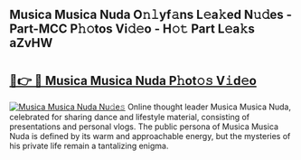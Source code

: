 ## Musica Musica Nuda O𝚗𝚕yf𝚊ns L𝚎a𝚔ed N𝚞𝚍es - Part-MCC P𝚑𝚘tos Vi𝚍𝚎o - H𝚘𝚝 Part L𝚎a𝚔s aZvHW

# <h2><a href="http://kfb015i.oniu.top/?m=Musica+Musica+Nuda">🔗👉 🔴 Musica Musica Nuda P𝚑ot𝚘𝚜 V𝚒d𝚎o</a></h2>

[![Musica Musica Nuda Nu𝚍e𝚜](https://i.imgur.com/0qMVB7G.gif)](http://kfb015i.oniu.top/?m=Musica+Musica+Nuda)
Online thought leader Musica Musica Nuda, celebrated for sharing dance and lifestyle material, consisting of presentations and personal vlogs. The public persona of Musica Musica Nuda is defined by its warm and approachable energy, but the mysteries of his private life remain a tantalizing enigma.  
